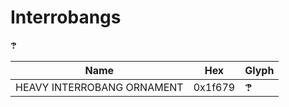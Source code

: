 # Interrobangs

🙹

Name                                            | Hex     | Glyph
------------------------------------------------|---------|-------
HEAVY INTERROBANG ORNAMENT                      | 0x1f679 | 🙹
